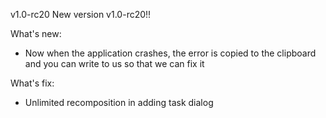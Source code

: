v1.0-rc20
New version v1.0-rc20!!

What's new:

- Now when the application crashes, the error is copied to the clipboard and you can write to us so that we can fix it

What's fix:

- Unlimited recomposition in adding task dialog
